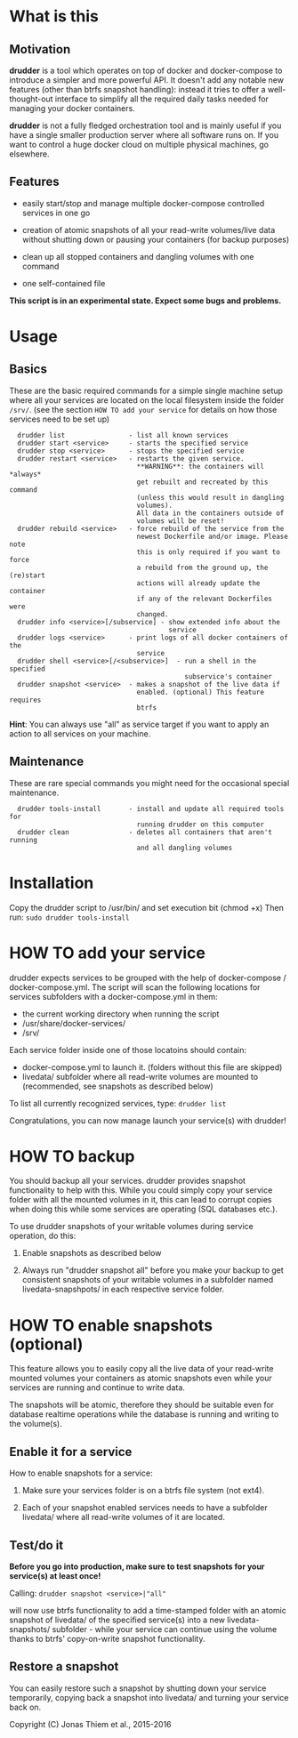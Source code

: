 
# What is this


## Motivation

**drudder** is a tool which operates on top of docker and docker-compose to
introduce a simpler and more powerful API.
It doesn't add any notable new features (other than btrfs snapshot
handling): instead it tries to offer a well-thought-out interface to
simplify all the required daily tasks needed for managing your docker
containers.

**drudder** is not a fully fledged orchestration tool and is mainly useful
if you have a single smaller production server where all software runs on.
If you want to control a huge docker cloud on multiple physical machines,
go elsewhere.


## Features

- easily start/stop and manage multiple docker-compose controlled
  services in one go

- creation of atomic snapshots of all your read-write volumes/live data
  without shutting down or pausing your containers (for backup purposes)

- clean up all stopped containers and dangling volumes with one command

- one self-contained file

**This script is in an experimental state. Expect some bugs and problems.**


# Usage


## Basics

These are the basic required commands for a simple single machine setup
where all your services are located on the local filesystem inside
the folder ```/srv/```.
(see the section ```HOW TO add your service``` for details on how those
services need to be set up)


```
  drudder list                - list all known services
  drudder start <service>     - starts the specified service
  drudder stop <service>      - stops the specified service
  drudder restart <service>   - restarts the given service.
								**WARNING**: the containers will *always*
								get rebuilt and recreated by this command
								(unless this would result in dangling
								volumes).
								All data in the containers outside of
								volumes will be reset!
  drudder rebuild <service>   - force rebuild of the service from the
								newest Dockerfile and/or image. Please note
								this is only required if you want to force
								a rebuild from the ground up, the (re)start
								actions will already update the container 
								if any of the relevant Dockerfiles were
								changed.
  drudder info <service>[/subservice] - show extended info about the
										service
  drudder logs <service>      - print logs of all docker containers of the
								service
  drudder shell <service>[/<subservice>]  - run a shell in the specified
											subservice's container
  drudder snapshot <service>  - makes a snapshot of the live data if
								enabled. (optional) This feature requires
								btrfs
```
**Hint**: You can always use "all" as service target if you want to apply
an action to all services on your machine.


## Maintenance

These are rare special commands you might need for the occasional special
maintenance.

```
  drudder tools-install       - install and update all required tools for
                                running drudder on this computer
  drudder clean               - deletes all containers that aren't running
								and all dangling volumes
```


# Installation

Copy the drudder script to /usr/bin/ and set execution bit (chmod +x)
Then run: ```sudo drudder tools-install```


# HOW TO add your service

drudder expects services to be grouped with the help of docker-compose /
docker-compose.yml. The script will scan the following locations for
services subfolders with a docker-compose.yml in them:

- the current working directory when running the script
- /usr/share/docker-services/  
- /srv/

Each service folder inside one of those locatoins should contain:

- docker-compose.yml to launch it. (folders without this file are skipped)
- livedata/ subfolder where all read-write volumes are mounted to
                            (recommended, see snapshots as described below)

To list all currently recognized services, type: `drudder list`

Congratulations, you can now manage launch your service(s) with
drudder!



# HOW TO backup

You should backup all your services. drudder provides snapshot
functionality to help with this. While you could simply copy your service
folder with all the mounted volumes in it, this can lead to corrupt copies
when doing this while some services are operating (SQL databases etc.).

To use drudder snapshots of your writable volumes during service
operation, do this:

1. Enable snapshots as described below

2. Always run "drudder snapshot all" before you make your backup to get
   consistent snapshots of your writable volumes in a subfolder named
   livedata-snapshpots/ in each respective service folder.



# HOW TO enable snapshots (optional)

This feature allows you to easily copy all the live data of your read-write
mounted volumes your containers as atomic snapshots even while your
services are running and continue to write data.

The snapshots will be atomic, therefore they should be suitable even for
database realtime operations while the database is running and writing to
the volume(s).


## Enable it for a service

How to enable snapshots for a service:

1. Make sure your services folder is on a btrfs file system (not ext4).

2. Each of your snapshot enabled services needs to have a subfolder
   livedata/ where all read-write volumes of it are located.


## Test/do it

**Before you go into production, make sure to test snapshots for your
service(s) at least once!**

Calling:
   ``` drudder snapshot <service>|"all" ```

will now use btrfs functionality to add a time-stamped folder with an
atomic snapshot of livedata/ of the specified service(s) into a new
livedata-snapshots/ subfolder - while your service can continue using the
volume thanks to btrfs' copy-on-write snapshot functionality.


## Restore a snapshot

You can easily restore such a snapshot by shutting down your service
temporarily, copying back a snapshot into livedata/ and turning your
service back on.



Copyright (C) Jonas Thiem et al., 2015-2016

